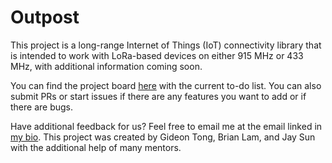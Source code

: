 # Outpost

This project is a long-range Internet of Things (IoT) connectivity library that is intended to work with LoRa-based devices on either 915 MHz or 433 MHz, with additional information coming soon.

You can find the project board [here](https://github.com/gideontong/outpost/projects/1) with the current to-do list. You can also submit PRs or start issues if there are any features you want to add or if there are bugs.

Have additional feedback for us? Feel free to email me at the email linked in [my bio](https://github.com/gideontong). This project was created by Gideon Tong, Brian Lam, and Jay Sun with the additional help of many mentors.